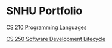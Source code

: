 # SNHU Portfolio
[CS 210 Programming Languages](/CS%20210/README.md)

[CS 250 Software Development Lifecycle](/CS%20250/README.md)
